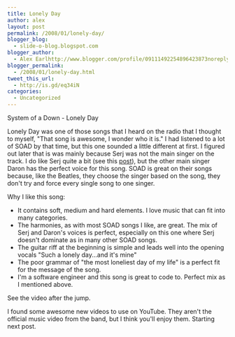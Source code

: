 ```yaml
---
title: Lonely Day
author: alex
layout: post
permalink: /2008/01/lonely-day/
blogger_blog:
  - slide-o-blog.blogspot.com
blogger_author:
  - Alex Earlhttp://www.blogger.com/profile/09111492254896423873noreply@blogger.com
blogger_permalink:
  - /2008/01/lonely-day.html
tweet_this_url:
  - http://is.gd/eq34iN
categories:
  - Uncategorized
---
```

System of a Down - Lonely Day

Lonely Day was one of those songs that I heard on the radio that I thought to myself, "That song is awesome, I wonder who it is." I had listened to a lot of SOAD by that time, but this one sounded a little different at first. I figured out later that is was mainly because Serj was not the main singer on the track. I do like Serj quite a bit (see this [post][1]), but the other main singer Daron has the perfect voice for this song. SOAD is great on their songs because, like the Beatles, they choose the singer based on the song, they don't try and force every single song to one singer.

Why I like this song:

  * It contains soft, medium and hard elements. I love music that can fit into many categories.
  * The harmonies, as with most SOAD songs I like, are great. The mix of Serj and Daron's voices is perfect, especially on this one where Serj doesn't dominate as in many other SOAD songs.
  * The guitar riff at the beginning is simple and leads well into the opening vocals "Such a lonely day...and it's mine"
  * The poor grammar of "the most loneliest day of my life" is a perfect fit for the message of the song.
  * I'm a software engineer and this song is great to code to. Perfect mix as I mentioned above.

See the video after the jump.

I found some awesome new videos to use on YouTube. They aren't the official music video from the band, but I think you'll enjoy them. Starting next post.

<object width="425" height="355"><param name="movie" value="http://www.youtube.com/v/XYKPyjH2sVQ&rel=1"></param><param name="wmode" value="transparent"></param><embed src="http://www.youtube.com/v/XYKPyjH2sVQ&rel=1" type="application/x-shockwave-flash" wmode="transparent" width="425" height="355"></embed></object>



 [1]: http://slide-o-blog.blogspot.com/2008/01/empty-walls.html
